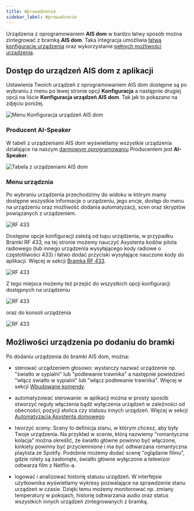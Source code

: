 ```yaml
---
title: Wprowadzenie
sidebar_label: Wprowadzenie
---
```


Urządzenia z oprogramowaniem **AIS dom** w bardzo łatwy sposób można zintegrować z bramką **AIS dom**. Taka integracja umożliwia [łatwą konfigurację urządzenia](/docs/ais_iot_gate/#konfiguracja-urządzenia) oraz wykorzystanie [pełnych możliwości urządzenia](#możliwości-urządzenia-po-dodaniu-do-bramki).

## Dostęp do urządzeń AIS dom z aplikacji

Ustawienia Twoich urządzeń z oprogramowaniem AIS dom dostępne są po wybraniu z menu po lewej stronie opcji **Konfiguracja** a następnie drugiej opcji na liście **Konfiguracja urządzeń AIS dom**. Tak jak to pokazano na zdjęciu poniżej.

![Menu Konfiguracja urządzeń AIS dom](/img/en/iot/iot_ais_dom_devices_menu.png)

### Producent AI-Speaker

W tabeli z urządzeniami AIS dom wyświetlamy wszystkie urządzenia działające na naszym [darmowym oprogramowaniu](/docs/ais_iot_firmware_index) Producentem jest **AI-Speaker**.


![Tabela z urządzeniami AIS dom](/img/en/iot/iot_ais_dom_devices_table.png)



### Menu urządznia

Po wybraniu urządzenia przechodzimy do widoku w którym mamy dostępne wszystkie informacje o urządzeniu, jego encje, dostęp do menu na urządzeniu oraz możliwość dodania automatyzacji, scen oraz skryptów powiązanych z urządzeniem.

![RF 433](/img/en/iot/iot_ais_dom_device_config_0.png)


Dostępne opcje konfiguracji zależą od tupu urządzenia, w przypadku Bramki RF 433, na tej stronie możemy nauczyć Asystenta kodów pilota radiowego (lub innego urządzenia wysyłającego kody radiowe o częstotliwości 433) i łatwo dodać przyciski wysyłające nauczone kody do aplikacji. Więcej w sekcji [Bramka RF 433](/docs/ais_iot_gate_device_rf433).


![RF 433](/img/en/iot/iot_ais_dom_device_config.png)


Z tego miejsca możemy też przejść do wszystkich opcji konfiguracji dostępnych na urządzeniu

![RF 433](/img/en/iot/iot_ais_dom_device_config1.png)


oraz do konsoli urządzenia

![RF 433](/img/en/iot/iot_ais_dom_device_config2.png)




## Możliwości urządzenia po dodaniu do bramki

Po dodaniu urządzenia do bramki AIS dom, można:

- sterować urządzeniem głosowo:
wystarczy nazwać urządzenie np. "światło w sypialni" lub "podlewanie trawnika" a następnie powiedzieć "włącz światło w sypialni" lub "włącz podlewanie trawnika". Więcej w sekcji [Wbudowane komendy](/docs/ais_app_assistent_commands).

- automatyzować sterowanie:
w aplikacji można w prosty sposób stworzyć reguły włączenia bądź wyłączenia urządzeń w zależności od obecności, pozycji słońca czy statusu innych urządzeń. Więcej w sekcji [Automatyzacja Asystenta domowego](/docs/ais_bramka_automation)

- tworzyć sceny:
Sceny to definicja stanu, w którym chcesz, aby były Twoje urządzenia. Na przykład w scenie, którą nazwiemy "romantyczna kolacja" można określić, że światło główne powinno być włączone, kinkiety powinny być przyciemnione i ma być odtwarzana romantyczna playlista ze Spotify. Podobnie możemy dodać scenę "oglądanie filmu", gdzie rolety są zasłonięte, światło główne wyłączone a telewizor odtwarza film z Netflix-a.


- logować i analizować historię statusu urządzeń. W interfejsie użytkownika wyświetlamy wykresy pozwalające na sprawdzenie stanu urządzeń w czasie. Dzięki temu możemy monitorować np. zmiany temperatury w pokojach, historię odtwarzania audio oraz status wszystkich innych urządzeń zintegrowanych z bramką.
